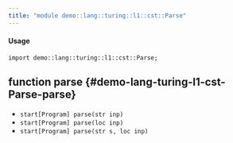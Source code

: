 ```yaml
---
title: "module demo::lang::turing::l1::cst::Parse"
---
```


#### Usage

`import demo::lang::turing::l1::cst::Parse;`

## function parse {#demo-lang-turing-l1-cst-Parse-parse}

* ``start[Program] parse(str inp)``
* ``start[Program] parse(loc inp)``
* ``start[Program] parse(str s, loc inp)``

